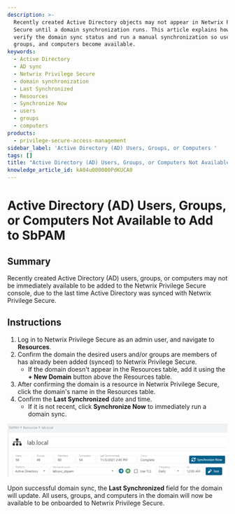 ```yaml
---
description: >-
  Recently created Active Directory objects may not appear in Netwrix Privilege
  Secure until a domain synchronization runs. This article explains how to
  verify the domain sync status and run a manual synchronization so users,
  groups, and computers become available.
keywords:
  - Active Directory
  - AD sync
  - Netwrix Privilege Secure
  - domain synchronization
  - Last Synchronized
  - Resources
  - Synchronize Now
  - users
  - groups
  - computers
products:
  - privilege-secure-access-management
sidebar_label: 'Active Directory (AD) Users, Groups, or Computers '
tags: []
title: "Active Directory (AD) Users, Groups, or Computers Not Available to Add to SbPAM"
knowledge_article_id: kA04u000000PdKUCA0
---
```


# Active Directory (AD) Users, Groups, or Computers Not Available to Add to SbPAM

## Summary

Recently created Active Directory (AD) users, groups, or computers may not be immediately available to be added to the Netwrix Privilege Secure console, due to the last time Active Directory was synced with Netwrix Privilege Secure.

## Instructions

1. Log in to Netwrix Privilege Secure as an admin user, and navigate to **Resources**.
2. Confirm the domain the desired users and/or groups are members of has already been added (synced) to Netwrix Privilege Secure.  
   - If the domain doesn't appear in the Resources table, add it using the **+ New Domain** button above the Resources table.
3. After confirming the domain is a resource in Netwrix Privilege Secure, click the domain's name in the Resources table.
4. Confirm the **Last Synchronized** date and time.  
   - If it is not recent, click **Synchronize Now** to immediately run a domain sync.

![A domain resource as displayed in Netwrix Privilege Secure's web application.](images/ka04u000000HdF1_00N0g000004CA0p_0EM4u000004biML.png)

Upon successful domain sync, the **Last Synchronized** field for the domain will update. All users, groups, and computers in the domain will now be available to be onboarded to Netwrix Privilege Secure.
